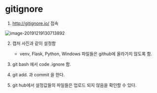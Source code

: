 # gitignore

1. http://gitignore.io/  접속

![image-20191219130713892](C:\Users\student\AppData\Roaming\Typora\typora-user-images\image-20191219130713892.png)



2. 캡처 사진과 같이 설정함
   - venv, Flask, Python, Windows 파일들은 github에 올라가지 않도록 함.



3. git bash 에서 code .ignore 함.
4. git add. 과 commit 을 한다.
5. git hub에서 설정값들의 파일들은 업로드 되지 않음을 확인할 수 있다. 